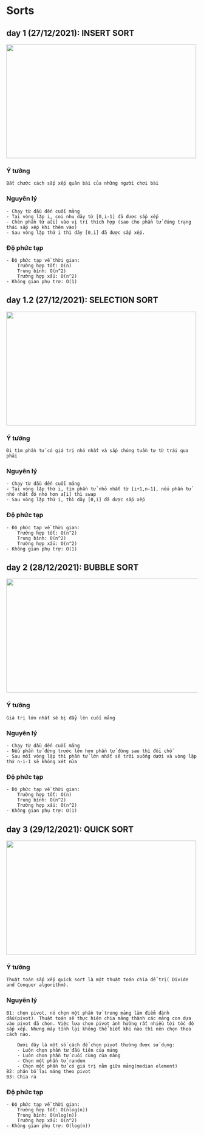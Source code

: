 # Sorts

## day 1 (27/12/2021): INSERT SORT
<img src="https://upload.wikimedia.org/wikipedia/commons/9/9c/Insertion-sort-example.gif" width="500px" height="300px"/>

### Ý tưởng
```
Bắt chước cách sắp xếp quân bài của những người chơi bài
```

### Nguyên lý
```
- Chạy từ đầu đến cuối mảng
- Tại vòng lặp i, coi nhu dãy từ [0,i-1] đã được sắp xếp
- Chèn phần từ a[i] vào vị trí thích hợp (sao cho phần tử đúng trạng thái sắp xếp khi thêm vào)
- Sau vòng lặp thứ i thì dãy [0,i] đã được sắp xếp.  
```
### Độ phức tạp
```
- Độ phức tạp về thời gian:
	Trường hợp tốt: O(n)
	Trung bình: O(n^2)
	Trường hợp xấu: O(n^2)
- Không gian phụ trợ: O(1)
```

## day 1.2 (27/12/2021): SELECTION SORT
<img src="https://nguyenvanhieu.vn/wp-content/uploads/2018/07/thuat-toan-selection-sort.gif" width="500px" height="300px"/>

### Ý tưởng
```
Đi tìm phần tử có giá trị nhỏ nhất và sắp chúng tuần tự từ trái qua phải
```

### Nguyên lý
```
- Chạy từ đầu đến cuối mảng
- Tại vòng lặp thứ i, tìm phần tử nhỏ nhất từ [i+1,n-1], nếu phần tử nhỏ nhất đó nhỏ hơn a[i] thì swap
- Sau vòng lặp thứ i, thì dãy [0,i] đã được sắp xếp
```
### Độ phức tạp
```
- Độ phức tạp về thời gian:
	Trường hợp tốt: O(n^2)
	Trung bình: O(n^2)
	Trường hợp xấu: O(n^2)
- Không gian phụ trợ: O(1)
```

## day 2 (28/12/2021): BUBBLE SORT
<img src="https://www.programmingsimplified.com/images/c/bubble-sort.gif" width="600px" height="300px"/>

### Ý tưởng
```
Giá trị lớn nhất sẽ bị đẩy lên cuối mảng
```

### Nguyên lý
```
- Chạy từ đầu đến cuối mảng
- Nếu phần tử đứng trước lớn hơn phần tử đứng sau thì đổi chỗ
- Sau mỗi vòng lặp thì phần tử lớn nhất sẽ trôi xuống dưới và vòng lặp thứ n-i-1 sẽ không xét nữa
```
### Độ phức tạp
```
- Độ phức tạp về thời gian:
	Trường hợp tốt: O(n)
	Trung bình: O(n^2)
	Trường hợp xấu: O(n^2)
- Không gian phụ trợ: O(1)
```
## day 3 (29/12/2021): QUICK SORT
<img src="https://upload.wikimedia.org/wikipedia/commons/9/9c/Quicksort-example.gif" width="500px" height="300px"/>

### Ý tưởng
```
Thuật toán sắp xếp quick sort là một thuật toán chia để trị( Divide and Conquer algorithm).
```

### Nguyên lý
```
B1: chọn pivot, nó chọn một phần tử trong mảng làm điểm đánh dấu(pivot). Thuật toán sẽ thực hiện chia mảng thành các mảng con dựa vào pivot đã chọn. Việc lựa chọn pivot ảnh hưởng rất nhiều tới tốc độ sắp xếp. Nhưng máy tính lại không thể biết khi nào thì nên chọn theo cách nào. 

	Dưới đây là một số cách để chọn pivot thường được sử dụng:
	- Luôn chọn phần tử đầu tiên của mảng
	- Luôn chọn phần tử cuối cùng của mảng
	- Chọn một phần tử random
	- Chọn một phần tử có giá trị nằm giữa mảng(median element)
B2: phân bố lại mảng theo pivot
B3: Chia ra
```
### Độ phức tạp
```
- Độ phức tạp về thời gian:
	Trường hợp tốt: O(nlog(n))
	Trung bình: O(nlog(n))
	Trường hợp xấu: O(n^2)
- Không gian phụ trợ: O(log(n))
```
